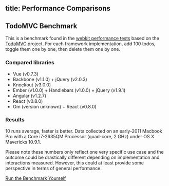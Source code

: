 title: Performance Comparisons
---

## TodoMVC Benchmark

This is a benchmark found in the [webkit performance tests](https://github.com/WebKit/webkit/tree/master/PerformanceTests/DoYouEvenBench) based on the [TodoMVC](http://todomvc.com/) project. For each framework implementation, add 100 todos, toggle them one by one, then delete them one by one.

### Compared libraries

- Vue (v0.7.3)
- Backbone (v1.1.0) + jQuery (v2.0.3)
- Knockout (v3.0.0)
- Ember (v1.0.0) + Handlebars (v1.0.0) + jQuery (v1.9.1)
- Angular (v1.2.7)
- React (v0.8.0)
- Om (version unknown) + React (v0.8.0)

### Results

10 runs average, faster is better. Data collected on an early-2011 Macbook Pro with a Core i7-2635QM Processor (quad-core, 2 GHz) under OS X Mavericks 10.9.1.

<ul id="benchmark-results"></ul>

Please note these numbers only reflect one very specific use case and the outcome could be drastically different depending on implementation and interactions measured. However, this could at least provide some perspective in terms of general performance.

[Run the Benchmark Yourself](/perf/todomvc-benchmark/)

<script src="/js/benchmark.js"></script>
<link rel="stylesheet" type="text/css" href="/css/benchmark.css">